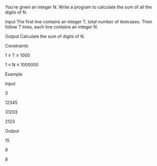 You're given an integer N. Write a program to calculate the sum of all the digits of N.

Input
The first line contains an integer T, total number of testcases. Then follow T lines, each line contains an integer N.

Output
Calculate the sum of digits of N.

Constraints

1 ≤ T ≤ 1000

1 ≤ N ≤ 1000000

Example

Input

3 

12345

31203

2123

Output

15

9

8
